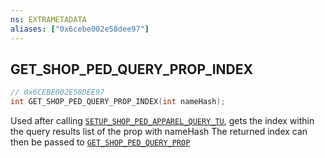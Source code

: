 ```yaml
---
ns: EXTRAMETADATA
aliases: ["0x6cebe002e58dee97"]
---
```

## GET_SHOP_PED_QUERY_PROP_INDEX

```c
// 0x6CEBE002E58DEE97
int GET_SHOP_PED_QUERY_PROP_INDEX(int nameHash);
```

Used after calling [`SETUP_SHOP_PED_APPAREL_QUERY_TU`](#_0x9BDF59818B1E38C1), gets the index within the query results list of the prop with nameHash The returned index can then be passed to [`GET_SHOP_PED_QUERY_PROP`](#_0xDE44A00999B2837D)

